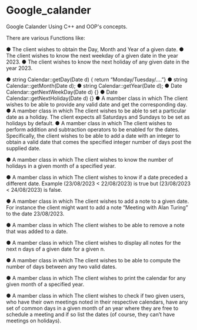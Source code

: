 # Google_calander
Google Calander Using C++ and OOP's concepts.

There are various Functions like: 

● The client wishes to obtain the Day, Month and Year of a given date.
● The client wishes to know the next weekday of a given date in the year 2023.
● The client wishes to know the next holiday of any given date in the year 2023.

● string Calendar::getDay(Date d) { return “Monday/Tuesday/….”}
● string Calendar::getMonth(Date d);
● string Calendar::getYear(Date d);
● Date Calendar::getNextWeekDay(Date d) {}
● Date Calendar::getNextHoliday(Date d) {}
● A mamber class in which The client wishes to be able to provide any valid date and get the corresponding day.
● A mamber class in which The client wishes to be able to set a particular date as a holiday. The client expects all
Saturdays and Sundays to be set as holidays by default.
● A mamber class in which The client wishes to perform addition and subtraction operators to be enabled for the
dates. Specifically, the client wishes to be able to add a date with an integer to obtain a
valid date that comes the specified integer number of days post the supplied date.

● A mamber class in which The client wishes to know the number of holidays in a given month of a specified year.

● A mamber class in which  The client wishes to know if a date preceded a different date. Example (23/08/2023 <
22/08/2023) is true but (23/08/2023 < 24/08/2023) is false.

● A mamber class in which The client wishes to add a note to a given date. For instance the client might want to
add a note “Meeting with Alan Turing” to the date 23/08/2023.

● A mamber class in which The client wishes to be able to remove a note that was added to a date.

● A mamber class in which  The client wishes to display all notes for the next n days of a given date for a given n.


● A mamber class in which The client wishes to be able to compute the number of days between any two valid
dates.

● A mamber class in which The client wishes to print the calendar for any given month of a specified year.

● A mamber class in which The client wishes to check if two given users, who have their own meetings noted in
their respective calendars, have any set of common days in a given month of an year
where they are free to schedule a meeting and if so list the dates (of course, they can’t
have meetings on holidays).
